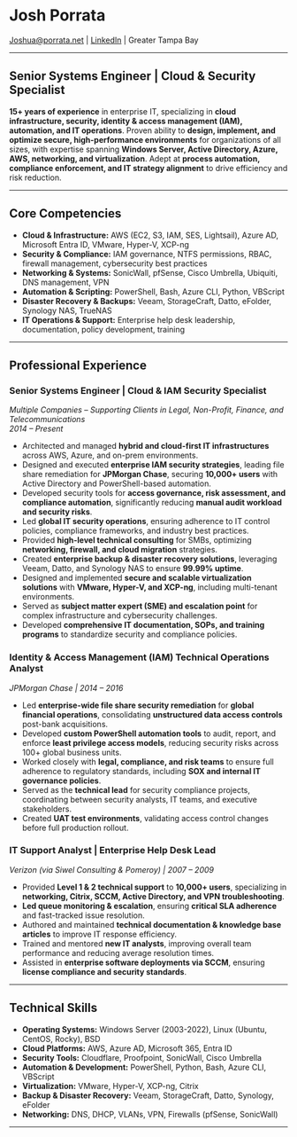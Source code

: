 # **Josh Porrata**  

[Joshua@porrata.net](mailto:joshua@porrata.net) | [LinkedIn](https://www.linkedin.com/in/joshua-p-8a2a3424/) | Greater Tampa Bay  

---

## **Senior Systems Engineer | Cloud & Security Specialist**  

**15+ years of experience** in enterprise IT, specializing in **cloud infrastructure, security, identity & access management (IAM), automation, and IT operations**. Proven ability to **design, implement, and optimize secure, high-performance environments** for organizations of all sizes, with expertise spanning **Windows Server, Active Directory, Azure, AWS, networking, and virtualization**. Adept at **process automation, compliance enforcement, and IT strategy alignment** to drive efficiency and risk reduction.  

---

## **Core Competencies**  

- **Cloud & Infrastructure:** AWS (EC2, S3, IAM, SES, Lightsail), Azure AD, Microsoft Entra ID, VMware, Hyper-V, XCP-ng  
- **Security & Compliance:** IAM governance, NTFS permissions, RBAC, firewall management, cybersecurity best practices  
- **Networking & Systems:** SonicWall, pfSense, Cisco Umbrella, Ubiquiti, DNS management, VPN  
- **Automation & Scripting:** PowerShell, Bash, Azure CLI, Python, VBScript  
- **Disaster Recovery & Backups:** Veeam, StorageCraft, Datto, eFolder, Synology NAS, TrueNAS  
- **IT Operations & Support:** Enterprise help desk leadership, documentation, policy development, training  

---

## **Professional Experience**  

### **Senior Systems Engineer | Cloud & IAM Security Specialist**  

*Multiple Companies – Supporting Clients in Legal, Non-Profit, Finance, and Telecommunications*  
*2014 – Present*  

- Architected and managed **hybrid and cloud-first IT infrastructures** across AWS, Azure, and on-prem environments.  
- Designed and executed **enterprise IAM security strategies**, leading file share remediation for **JPMorgan Chase**, securing **10,000+ users** with Active Directory and PowerShell-based automation.  
- Developed security tools for **access governance, risk assessment, and compliance automation**, significantly reducing **manual audit workload and security risks**.  
- Led **global IT security operations**, ensuring adherence to IT control policies, compliance frameworks, and industry best practices.  
- Provided **high-level technical consulting** for SMBs, optimizing **networking, firewall, and cloud migration** strategies.  
- Created **enterprise backup & disaster recovery solutions**, leveraging Veeam, Datto, and Synology NAS to ensure **99.99% uptime**.  
- Designed and implemented **secure and scalable virtualization solutions** with **VMware, Hyper-V, and XCP-ng**, including multi-tenant environments.  
- Served as **subject matter expert (SME) and escalation point** for complex infrastructure and cybersecurity challenges.  
- Developed **comprehensive IT documentation, SOPs, and training programs** to standardize security and compliance policies.  

### **Identity & Access Management (IAM) Technical Operations Analyst**  

*JPMorgan Chase | 2014 – 2016*  

- Led **enterprise-wide file share security remediation** for **global financial operations**, consolidating **unstructured data access controls** post-bank acquisitions.  
- Developed **custom PowerShell automation tools** to audit, report, and enforce **least privilege access models**, reducing security risks across 100+ global business units.  
- Worked closely with **legal, compliance, and risk teams** to ensure full adherence to regulatory standards, including **SOX and internal IT governance policies**.  
- Served as the **technical lead** for security compliance projects, coordinating between security analysts, IT teams, and executive stakeholders.  
- Created **UAT test environments**, validating access control changes before full production rollout.  

### **IT Support Analyst | Enterprise Help Desk Lead**  

*Verizon (via Siwel Consulting & Pomeroy) | 2007 – 2009*  

- Provided **Level 1 & 2 technical support** to **10,000+ users**, specializing in **networking, Citrix, SCCM, Active Directory, and VPN troubleshooting**.  
- **Led queue monitoring & escalation**, ensuring **critical SLA adherence** and fast-tracked issue resolution.  
- Authored and maintained **technical documentation & knowledge base articles** to improve IT response efficiency.  
- Trained and mentored **new IT analysts**, improving overall team performance and reducing average resolution times.  
- Assisted in **enterprise software deployments via SCCM**, ensuring **license compliance and security standards**.  

---

## **Technical Skills**  

- **Operating Systems:** Windows Server (2003-2022), Linux (Ubuntu, CentOS, Rocky), BSD  
- **Cloud Platforms:** AWS, Azure AD, Microsoft 365, Entra ID  
- **Security Tools:** Cloudflare, Proofpoint, SonicWall, Cisco Umbrella  
- **Automation & Development:** PowerShell, Python, Bash, Azure CLI, VBScript  
- **Virtualization:** VMware, Hyper-V, XCP-ng, Citrix  
- **Backup & Disaster Recovery:** Veeam, StorageCraft, Datto, Synology, eFolder  
- **Networking:** DNS, DHCP, VLANs, VPN, Firewalls (pfSense, SonicWall)  

---

